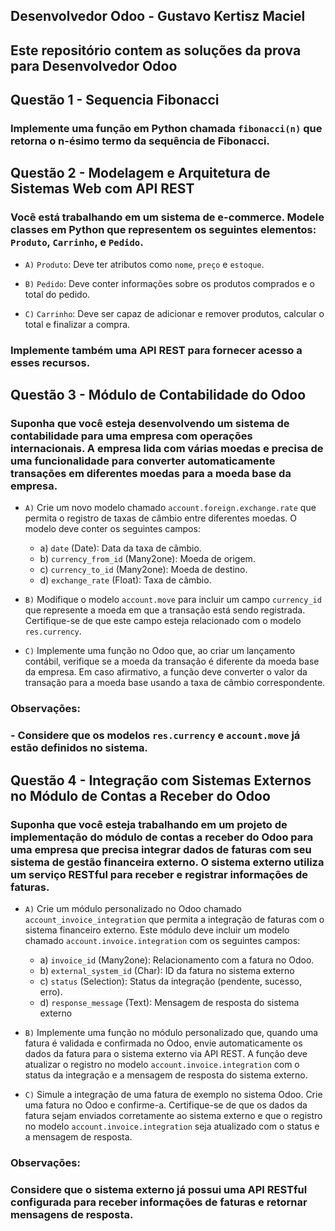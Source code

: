 ## Desenvolvedor Odoo - Gustavo Kertisz Maciel


## Este repositório contem as soluções da prova para Desenvolvedor Odoo

## Questão 1 - Sequencia Fibonacci
### Implemente uma função em Python chamada `fibonacci(n)` que retorna o n-ésimo termo da sequência de Fibonacci.

## Questão 2 - Modelagem e Arquitetura de Sistemas Web com API REST

### Você está trabalhando em um sistema de e-commerce. Modele classes em Python que representem os seguintes elementos: `Produto`, `Carrinho`, e `Pedido`.

 - `A)`  `Produto`: Deve ter atributos como `nome`, `preço` e `estoque`.
 - `B)`  `Pedido`:  Deve conter informações sobre os produtos comprados e o total do pedido.

 - `C)` `Carrinho`: Deve ser capaz de adicionar e remover produtos, calcular o total e
finalizar a compra.

### Implemente também uma API REST para fornecer acesso a esses recursos.

## Questão 3 - Módulo de Contabilidade do Odoo

### Suponha que você esteja desenvolvendo um sistema de contabilidade para uma empresa com operações internacionais. A empresa lida com várias moedas e precisa de uma funcionalidade para converter automaticamente transações em diferentes moedas para a moeda base da empresa.

 - `A)` Crie um novo modelo chamado `account.foreign.exchange.rate` que permita o registro de taxas de câmbio entre diferentes moedas. O modelo deve conter os
    seguintes campos:
    - a) `date` (Date): Data da taxa de câmbio.
    - b) `currency_from_id` (Many2one): Moeda de origem.
    - c) `currency_to_id` (Many2one): Moeda de destino.
    - d) `exchange_rate` (Float): Taxa de câmbio.
- `B)` Modifique o modelo `account.move` para incluir um campo `currency_id` que
represente a moeda em que a transação está sendo registrada. Certifique-se de que
este campo esteja relacionado com o modelo `res.currency`.

- `C)` Implemente uma função no Odoo que, ao criar um lançamento contábil, verifique se
a moeda da transação é diferente da moeda base da empresa. Em caso afirmativo,
a função deve converter o valor da transação para a moeda base usando a taxa de
câmbio correspondente.

### Observações:
### - Considere que os modelos `res.currency` e `account.move` já estão definidos no sistema.

## Questão 4 - Integração com Sistemas Externos no Módulo de Contas a Receber do Odoo

### Suponha que você esteja trabalhando em um projeto de implementação do módulo de contas a receber do Odoo para uma empresa que precisa integrar dados de faturas com seu sistema de gestão financeira externo. O sistema externo utiliza um serviço RESTful para receber e registrar informações de faturas.

- `A)` Crie um módulo personalizado no Odoo chamado `account_invoice_integration` que
permita a integração de faturas com o sistema financeiro externo. Este módulo deve
incluir um modelo chamado `account.invoice.integration` com os seguintes campos:
    - a) `invoice_id` (Many2one): Relacionamento com a fatura no Odoo.
    - b) `external_system_id` (Char): ID da fatura no sistema externo
    - c) `status` (Selection): Status da integração (pendente, sucesso, erro).
    - d) `response_message` (Text): Mensagem de resposta do sistema externo

- `B)` Implemente uma função no módulo personalizado que, quando uma fatura é
validada e confirmada no Odoo, envie automaticamente os dados da fatura para o
sistema externo via API REST. A função deve atualizar o registro no modelo `account.invoice.integration` com o status da integração e a mensagem de resposta
do sistema externo.

- `C)` Simule a integração de uma fatura de exemplo no sistema Odoo. Crie uma fatura no
Odoo e confirme-a. Certifique-se de que os dados da fatura sejam enviados
corretamente ao sistema externo e que o registro no modelo
`account.invoice.integration` seja atualizado com o status e a mensagem de
resposta.

### Observações:
### Considere que o sistema externo já possui uma API RESTful configurada para receber informações de faturas e retornar mensagens de resposta.